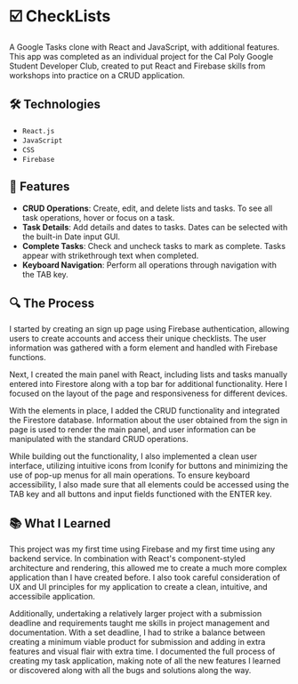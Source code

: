 # ☑️ CheckLists

A Google Tasks clone with React and JavaScript, with additional features. This app was completed as an individual project for the Cal Poly Google Student Developer Club, created to put React and Firebase skills from workshops into practice on a CRUD application.

## 🛠️ Technologies

- `React.js`
- `JavaScript`
- `CSS`
- `Firebase`

## 📝 Features

- **CRUD Operations**: Create, edit, and delete lists and tasks. To see all task operations, hover or focus on a task. 
- **Task Details**: Add details and dates to tasks. Dates can be selected with the built-in Date input GUI.
- **Complete Tasks**: Check and uncheck tasks to mark as complete. Tasks appear with strikethrough text when completed.
- **Keyboard Navigation**: Perform all operations through navigation with the TAB key.

## 🔍 The Process

I started by creating an sign up page using Firebase authentication, allowing users to create accounts and access their unique checklists. The user information was gathered with a form element and handled with Firebase functions.

Next, I created the main panel with React, including lists and tasks manually entered into Firestore along with a top bar for additional functionality. Here I focused on the layout of the page and responsiveness for different devices.

With the elements in place, I added the CRUD functionality and integrated the Firestore database. Information about the user obtained from the sign in page is used to render the main panel, and user information can be manipulated with the standard CRUD operations.

While building out the functionality, I also implemented a clean user interface, utilizing intuitive icons from Iconify for buttons and minimizing the use of pop-up menus for all main operations. To ensure keyboard accessibility, I also made sure that all elements could be accessed using the TAB key and all buttons and input fields functioned with the ENTER key.

## 📚 What I Learned

This project was my first time using Firebase and my first time using any backend service. In combination with React's component-styled architecture and rendering, this allowed me to create a much more complex application than I have created before. I also took careful consideration of UX and UI principles for my application to create a clean, intuitive, and accessibile application.

Additionally, undertaking a relatively larger project with a submission deadline and requirements taught me skills in project management and documentation. With a set deadline, I had to strike a balance between creating a minimum viable product for submission and adding in extra features and visual flair with extra time. I documented the full process of creating my task application, making note of all the new features I learned or discovered along with all the bugs and solutions along the way.
